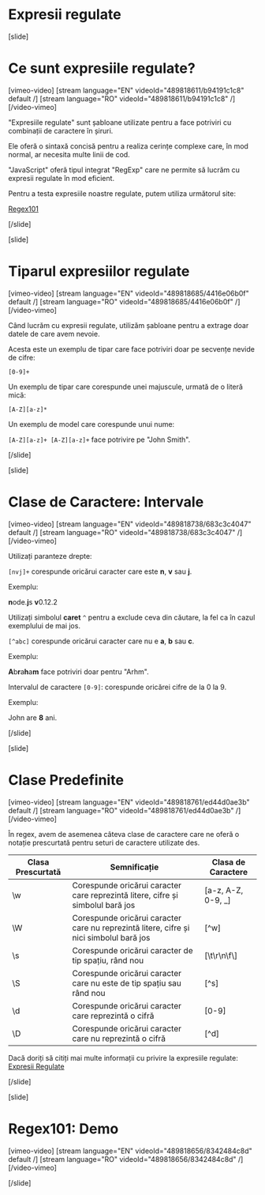 # Expresii regulate

[slide]
# Ce sunt expresiile regulate?

[vimeo-video]
[stream language="EN" videoId="489818611/b94191c1c8" default /]
[stream language="RO" videoId="489818611/b94191c1c8"  /]
[/video-vimeo]

"Expresiile regulate" sunt șabloane utilizate pentru a face potriviri cu combinații de caractere în șiruri.

Ele oferă o sintaxă concisă pentru a realiza cerințe complexe care, în mod normal, ar necesita multe linii de cod.

"JavaScript" oferă tipul integrat "RegExp" care ne permite să lucrăm cu expresii regulate în mod eficient.

Pentru a testa expresiile noastre regulate, putem utiliza următorul site:

[Regex101](www.regex101.com)

[/slide]

[slide]
# Tiparul expresiilor regulate

[vimeo-video]
[stream language="EN" videoId="489818685/4416e06b0f" default /]
[stream language="RO" videoId="489818685/4416e06b0f"  /]
[/video-vimeo]

Când lucrăm cu expresii regulate, utilizăm șabloane pentru a extrage doar datele de care avem nevoie.

Acesta este un exemplu de tipar care face potriviri doar pe secvențe nevide de cifre:

`[0-9]+`

Un exemplu de tipar care corespunde unei majuscule, urmată de o literă mică:

`[A-Z][a-z]*`

Un exemplu de model care corespunde unui nume:

`[A-Z][a-z]+ [A-Z][a-z]+` face potrivire pe "John Smith".

[/slide]

[slide]
# Clase de Caractere: Intervale


[vimeo-video]
[stream language="EN" videoId="489818738/683c3c4047" default /]
[stream language="RO" videoId="489818738/683c3c4047"  /]
[/video-vimeo]

Utilizați paranteze drepte:

`[nvj]+` corespunde oricărui caracter care este **n**, **v** sau **j**.

Exemplu:

**n**ode.**j**s **v**0.12.2

Utilizați simbolul **caret** `^` pentru a exclude ceva din căutare, la fel ca în cazul exemplului de mai jos.

`[^abc]` corespunde oricărui caracter care nu e **a**, **b** sau **c**.

Exemplu:

**A**b**r**a**h**a**m** face potriviri doar pentru "Arhm".

Intervalul de caractere `[0-9]`: corespunde oricărei cifre de la 0 la 9.

Exemplu:

John are **8** ani.

[/slide]

[slide]
# Clase Predefinite


[vimeo-video]
[stream language="EN" videoId="489818761/ed44d0ae3b" default /]
[stream language="RO" videoId="489818761/ed44d0ae3b"  /]
[/video-vimeo]

În regex, avem de asemenea câteva clase de caractere care ne oferă o notație prescurtată pentru seturi de caractere utilizate des.

| **Clasa Prescurtată** | **Semnificație** | **Clasa de Caractere** |
| --- | --- | --- |
| \w | Corespunde oricărui caracter care reprezintă litere, cifre și simbolul bară jos | \[a\-z\, A\-Z\, 0\-9\, \_\] |
| \W | Corespunde oricărui caracter care nu reprezintă litere, cifre și nici simbolul bară jos | \[\^w\] |
| \s | Corespunde oricărui caracter de tip spațiu, rând nou | \[\\t\\r\\n\\f\\] |
| \S | Corespunde oricărui caracter care nu este de tip spațiu sau rând nou | \[\^s\] |
| \d | Corespunde oricărui caracter care reprezintă o cifră | \[0\-9\] |
| \D | Corespunde oricărui caracter care nu reprezintă o cifră | \[\^d\] |

Dacă doriți să citiți mai multe informații cu privire la expresiile regulate: [Expresii Regulate](https://www.regular-expressions.info/)

[/slide]

[slide]
# Regex101: Demo

[vimeo-video]
[stream language="EN" videoId="489818656/8342484c8d" default /]
[stream language="RO" videoId="489818656/8342484c8d"  /]
[/video-vimeo]

[/slide]